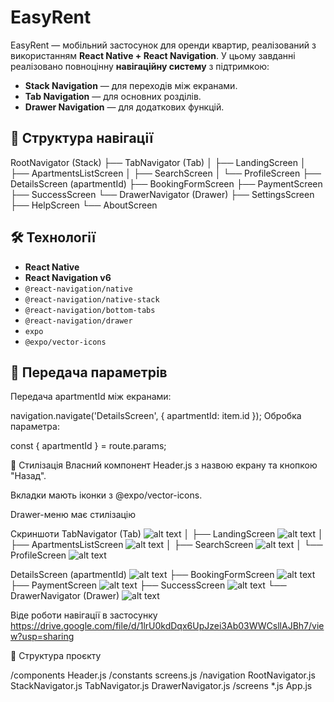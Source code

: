 # EasyRent

EasyRent — мобільний застосунок для оренди квартир, реалізований з використанням **React Native + React Navigation**. У цьому завданні реалізовано повноцінну **навігаційну систему** з підтримкою:

- **Stack Navigation** — для переходів між екранами.
- **Tab Navigation** — для основних розділів.
- **Drawer Navigation** — для додаткових функцій.

## 📂 Структура навігації

RootNavigator (Stack)
├── TabNavigator (Tab)
│ ├── LandingScreen
│ ├── ApartmentsListScreen
│ ├── SearchScreen
│ └── ProfileScreen
├── DetailsScreen (apartmentId)
├── BookingFormScreen
├── PaymentScreen
├── SuccessScreen
└── DrawerNavigator (Drawer)
├── SettingsScreen
├── HelpScreen
└── AboutScreen

## 🛠️ Технології

- **React Native**
- **React Navigation v6**
- `@react-navigation/native`
- `@react-navigation/native-stack`
- `@react-navigation/bottom-tabs`
- `@react-navigation/drawer`
- `expo`
- `@expo/vector-icons`

## 🔄 Передача параметрів

Передача apartmentId між екранами:

navigation.navigate('DetailsScreen', { apartmentId: item.id });
Обробка параметра:

const { apartmentId } = route.params;

💅 Стилізація
Власний компонент Header.js з назвою екрану та кнопкою "Назад".

Вкладки мають іконки з @expo/vector-icons.

Drawer-меню має стилізацію

Скриншоти
TabNavigator (Tab)
![alt text](img/HomeScreen.jpg)
│ ├── LandingScreen
![alt text](img/LandingScreen.jpg)
│ ├── ApartmentsListScreen
![alt text](img/ApartmentDetailsScreen.jpg)
│ ├── SearchScreen
![alt text](img/FiltersScreen.jpg)
│ └── ProfileScreen
![alt text](img/ProfileScreen.jpg)

DetailsScreen (apartmentId)
![alt text](img/ApartmentDetailsScreen.jpg)
├── BookingFormScreen
![alt text](img/BookingFormScreen.jpg)
├── PaymentScreen
![alt text](img/PaymentScreen.jpg)
├── SuccessScreen
![alt text](img/SuccessScreen.jpg)
└── DrawerNavigator (Drawer)
![alt text](img/DrawerNavigation.jpg)

Віде роботи навігації в застосунку
https://drive.google.com/file/d/1lrU0kdDqx6UpJzei3Ab03WWCsllAJBh7/view?usp=sharing

📁 Структура проєкту

/components
Header.js
/constants
screens.js
/navigation
RootNavigator.js
StackNavigator.js
TabNavigator.js
DrawerNavigator.js
/screens
\*.js
App.js
